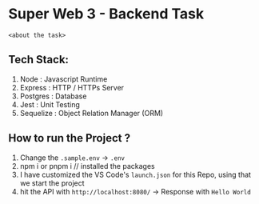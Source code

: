 # Super Web 3 - Backend Task

`<about the task>`

## Tech Stack: 
1. Node : Javascript Runtime
2. Express : HTTP / HTTPs Server
3. Postgres : Database
4. Jest : Unit Testing
5. Sequelize : Object Relation Manager (ORM)


## How to run the Project ?

1. Change the `.sample.env` -> `.env`
2. npm i or pnpm i // installed the packages
3. I have customized the VS Code's `launch.json` for this Repo, using that
 we start the project
4. hit the API with `http://localhost:8080/` -> Response with `Hello World`
